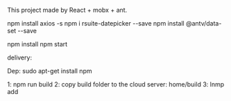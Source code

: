 This project made by React + mobx + ant.


npm install axios -s
npm i rsuite-datepicker --save
npm install @antv/data-set --save

npm install
npm start


delivery:

Dep:
sudo apt-get install npm

1: npm run build
2: copy build folder to the cloud server: home/build
3: lnmp add